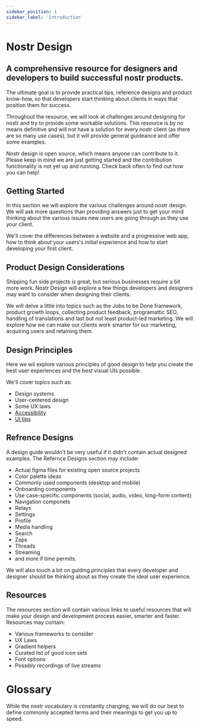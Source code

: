 ```yaml
---
sidebar_position: 1
sidebar_label: 'Introduction'
---
```


# Nostr Design

## A comprehensive resource for designers and developers to build successful nostr products.
The ultimate goal is to provide practical tips, reference designs and product know-how, so that developers start thinking about clients in ways that position them for success.

Throughout the resource, we will look at challenges around designing for nostr and try to provide some workable solutions. This resource is by no means definitive and will not have a solution for every nostr client (as there are so many use cases), but it will provide general guideance and offer some examples.

Nostr design is open source, which means anyone can contribute to it. Please keep in mind we are just getting started and the contribution functionality is not yet up and running. Check back often to find out how you can help!

## Getting Started

In this section we will explore the various challenges around nostr design. We will ask more questions than providing answers just to get your mind thinking about the various issues new users are going through as they use your client.

We'll cover the differences between a website and a progressive web app, how to think about your users's initial experience and how to start developing your first client.

## Product Design Considerations

Shipping fun side projects is great, but serious businesses require a bit more work. Nostr Design will explore a few things developers and designers may want to consider when designing their clients. 

We will delve a little into topics such as the Jobs to be Done framework, product growth loops, collecting product feedback, programattic SEO, handling of translations and last but not least product-led marketing. We will explore how we can make our clients work smarter for our marketing, acquiring users and retaining them.

## Design Principles

Here we wil explore various principles of good design to help you create the best user experiences and the best visual UIs possible. 

We'll cover topics such as:

- Design systems
- User-centered design
- Some UX laws
- [Accessibility](/docs/design-principles/Accessibility)
- [UI tips](/docs/design-principles/ui-tips)

## Refrence Designs

A design guide wouldn't be very useful if it didn't contain actual designed examples. The Refernce Designs section may include:

- Actual figma files for existing open source projects
- Color palette ideas
- Commonly used components (desktop and mobile)
- Onboarding components
- Use case-specific components (social, audio, video, long-form content)
- Navigation componets
- Relays
- Settings
- Profile
- Media handling 
- Search
- Zaps
- Threads
- Streaming
- and more if time permits. 

We will also touch a bit on guiding principles that every developer and designer should be thinking about as they create the ideal user experience. 

## Resources
The resources section will contain various links to useful resources that will make your design and development process easier, smarter and faster. Resources may contain:

- Various frameworks to consider
- UX Laws
- Gradient helpers
- Curated list of good icon sets
- Font options
- Possibly recordings of live streams

# Glossary
While the nostr vocabulary is constantly changing, we will do our best to define commonly accepted terms and their meanings to get you up to speed.